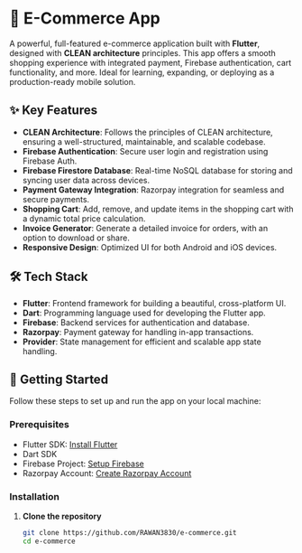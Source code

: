 # 🛒 E-Commerce App

A powerful, full-featured e-commerce application built with **Flutter**, designed with **CLEAN architecture** principles. This app offers a smooth shopping experience with integrated payment, Firebase authentication, cart functionality, and more. Ideal for learning, expanding, or deploying as a production-ready mobile solution.

## ✨ Key Features

- **CLEAN Architecture**: Follows the principles of CLEAN architecture, ensuring a well-structured, maintainable, and scalable codebase.
- **Firebase Authentication**: Secure user login and registration using Firebase Auth.
- **Firebase Firestore Database**: Real-time NoSQL database for storing and syncing user data across devices.
- **Payment Gateway Integration**: Razorpay integration for seamless and secure payments.
- **Shopping Cart**: Add, remove, and update items in the shopping cart with a dynamic total price calculation.
- **Invoice Generator**: Generate a detailed invoice for orders, with an option to download or share.
- **Responsive Design**: Optimized UI for both Android and iOS devices.

## 🛠️ Tech Stack

- **Flutter**: Frontend framework for building a beautiful, cross-platform UI.
- **Dart**: Programming language used for developing the Flutter app.
- **Firebase**: Backend services for authentication and database.
- **Razorpay**: Payment gateway for handling in-app transactions.
- **Provider**: State management for efficient and scalable app state handling.

## 🚀 Getting Started

Follow these steps to set up and run the app on your local machine:

### Prerequisites

- Flutter SDK: [Install Flutter](https://flutter.dev/docs/get-started/install)
- Dart SDK
- Firebase Project: [Setup Firebase](https://firebase.google.com/docs/flutter/setup)
- Razorpay Account: [Create Razorpay Account](https://razorpay.com/)

### Installation

1. **Clone the repository**
   ```bash
   git clone https://github.com/RAWAN3830/e-commerce.git
   cd e-commerce
